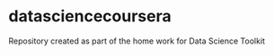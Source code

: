 datasciencecoursera
===================

Repository created as part of the home work for Data Science Toolkit
